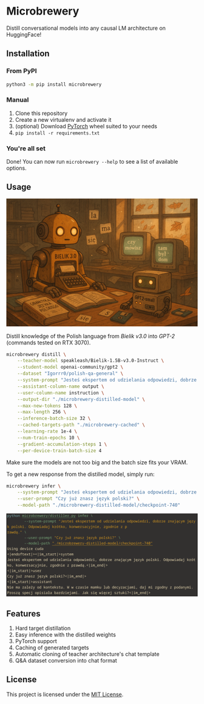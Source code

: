 # Microbrewery

Distill conversational models into any causal LM architecture on HuggingFace!

## Installation

### From PyPI

```bash
python3 -m pip install microbrewery
```

### Manual

1. Clone this repository
2. Create a new virtualenv and activate it
3. (optional) Download [PyTorch](https://pytorch.org/get-started/locally/) wheel suited to your needs
4. `pip install -r requirements.txt`

### You're all set

Done! You can now run `microbrewery --help` to see a list of available options.

## Usage

![Bielik teaching GPT-2 Polish grammar](assets/Bielik_teaching_GPT2.png)

Distill knowledge of the Polish language from _Bielik v3.0_ into _GPT-2_ (commands tested on RTX 3070).

```bash
microbrewery distill \
    --teacher-model speakleash/Bielik-1.5B-v3.0-Instruct \
    --student-model openai-community/gpt2 \
    --dataset "Igorrr0/polish-qa-general" \
    --system-prompt "Jesteś ekspertem od udzielania odpowiedzi, dobrze znającym język polski. Odpowiadaj krótko, konwersacyjnie, zgodnie z prawdą." \
    --assistant-column-name output \
    --user-column-name instruction \
    --output-dir "./microbrewery-distilled-model" \
    --max-new-tokens 128 \
    --max-length 256 \
    --inference-batch-size 32 \
    --cached-targets-path "./microbrewery-cached" \
    --learning-rate 1e-4 \
    --num-train-epochs 10 \
    --gradient-accumulation-steps 1 \
    --per-device-train-batch-size 4
```

Make sure the models are not too big and the batch size fits your VRAM.

To get a new response from the distilled model, simply run:

```bash
microbrewery infer \
    --system-prompt "Jesteś ekspertem od udzielania odpowiedzi, dobrze znającym język polski. Odpowiadaj krótko, konwersacyjnie, zgodnie z prawdą." \
    --user-prompt "Czy już znasz język polski?" \
    --model-path "./microbrewery-distilled-model/checkpoint-740"
```

![Sample response after 10 training epochs (740 steps)](assets/training_10_epochs.png)

## Features

1. Hard target distillation
2. Easy inference with the distilled weights
3. PyTorch support
4. Caching of generated targets
5. Automatic cloning of teacher architecture's chat template
6. Q&A dataset conversion into chat format

## License

This project is licensed under the [MIT License](LICENSE.md).
